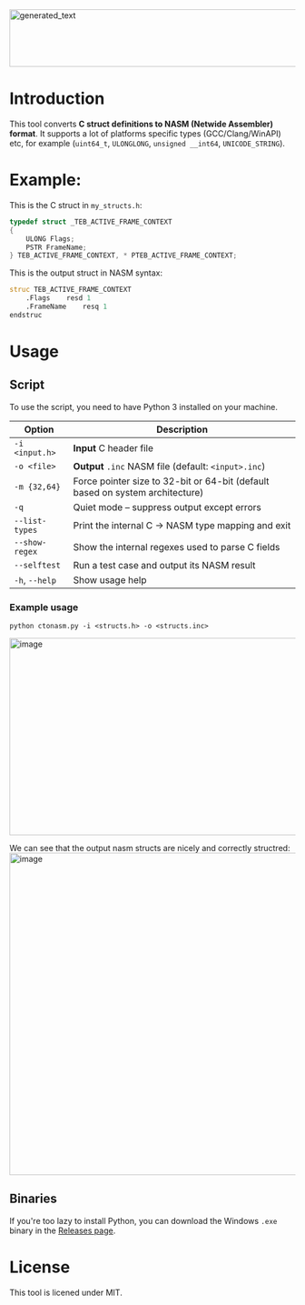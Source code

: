 <img width="899" height="101" alt="generated_text" src="https://github.com/user-attachments/assets/42fe9ad7-d96d-4ab2-99f2-61ba44f059df" />

# Introduction

This tool converts **C struct definitions to NASM (Netwide Assembler) format**. It supports a lot of platforms specific types (GCC/Clang/WinAPI) etc, for example (`uint64_t`, `ULONGLONG`, `unsigned __int64`, `UNICODE_STRING`).

# Example:

This is the C struct in `my_structs.h`:
```c
typedef struct _TEB_ACTIVE_FRAME_CONTEXT
{
    ULONG Flags;
    PSTR FrameName;
} TEB_ACTIVE_FRAME_CONTEXT, * PTEB_ACTIVE_FRAME_CONTEXT;
```

This is the output struct in NASM syntax:
```asm
struc TEB_ACTIVE_FRAME_CONTEXT
    .Flags    resd 1
    .FrameName    resq 1
endstruc
```

# Usage 

## Script 

To use the script, you need to have Python 3 installed on your machine.

| Option         | Description                                                                   |
| -------------- | ----------------------------------------------------------------------------- |
| `-i <input.h>`    | **Input** C header file                  |
| `-o <file>`    | **Output** `.inc` NASM file (default: `<input>.inc`)                              |
| `-m {32,64}`   | Force pointer size to 32-bit or 64-bit (default based on system architecture) |
| `-q`           | Quiet mode – suppress output except errors                                    |
| `--list-types` | Print the internal C → NASM type mapping and exit                             |
| `--show-regex` | Show the internal regexes used to parse C fields                              |
| `--selftest`   | Run a test case and output its NASM result                           |
| `-h`, `--help` | Show usage help                                                               |

### Example usage

```
python ctonasm.py -i <structs.h> -o <structs.inc>
```


<img width="672" height="347" alt="image" src="https://github.com/user-attachments/assets/0762a8cf-7a28-45f5-b43c-b6e5eaf14ca6" />

We can see that the output nasm structs are nicely and correctly structred:
<img width="998" height="567" alt="image" src="https://github.com/user-attachments/assets/344cc098-ef90-42f9-b730-5b74cebe7fee" />
## Binaries

If you're too lazy to install Python, you can download the Windows `.exe` binary in the [Releases page](https://github.com/Alon-Alush/CStructsToNASM/releases/new).




# License

This tool is licened under MIT.
